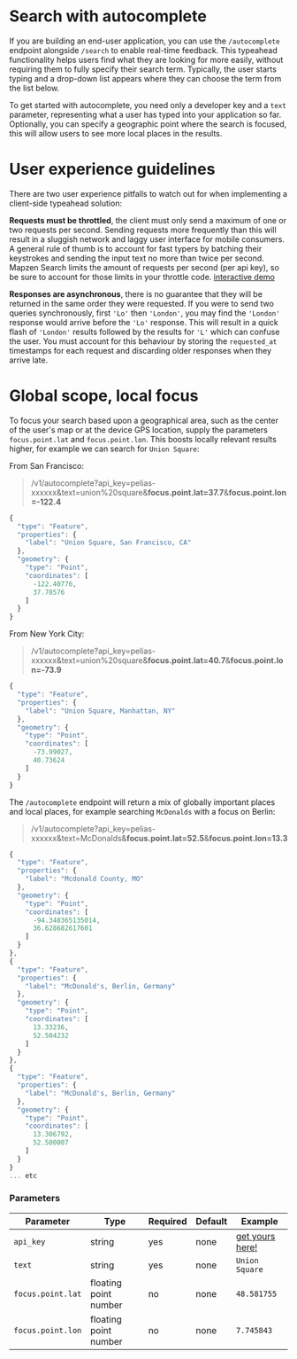 # Search with autocomplete

If you are building an end-user application, you can use the `/autocomplete` endpoint alongside `/search` to enable real-time feedback. This typeahead functionality helps users find what they are looking for more easily, without requiring them to fully specify their search term. Typically, the user starts typing and a drop-down list appears where they can choose the term from the list below.

To get started with autocomplete, you need only a developer key and a `text` parameter, representing what a user has typed into your application so far. Optionally, you can specify a geographic point where the search is focused, this will allow users to see more local places in the results.

# User experience guidelines

There are two user experience pitfalls to watch out for when implementing a client-side typeahead solution:

**Requests must be throttled**, the client must only send a maximum of one or two requests per second. Sending requests more frequently than this will result in a sluggish network and laggy user interface for mobile consumers. A general rule of thumb is to account for fast typers by batching their keystrokes and sending the input text no more than twice per second. Mapzen Search limits the amount of requests per second (per api key), so be sure to account for those limits in your throttle code. [interactive demo](http://jsfiddle.net/missinglink/19e2r2we/)

**Responses are asynchronous**, there is no guarantee that they will be returned in the same order they were requested. If you were to send two queries synchronously, first `'Lo'` then `'London'`, you may find the `'London'` response would arrive before the `'Lo'` response. This will result in a quick flash of `'London'` results followed by the results for `'L'` which can confuse the user. You must account for this behaviour by storing the `requested_at` timestamps for each request and discarding older responses when they arrive late.

# Global scope, local focus

To focus your search based upon a geographical area, such as the center of the user's map or at the device GPS location, supply the parameters `focus.point.lat` and `focus.point.lon`. This boosts locally relevant results higher, for example we can search for `Union Square`:

From San Francisco:

> /v1/autocomplete?api_key=pelias-xxxxxx&text=union%20square&**focus.point.lat=37.7**&**focus.point.lon=-122.4**

```javascript
{
  "type": "Feature",
  "properties": {
    "label": "Union Square, San Francisco, CA"
  },
  "geometry": {
    "type": "Point",
    "coordinates": [
      -122.40776,
      37.78576
    ]
  }
}
```

From New York City:

> /v1/autocomplete?api_key=pelias-xxxxxx&text=union%20square&**focus.point.lat=40.7**&**focus.point.lon=-73.9**
```javascript
{
  "type": "Feature",
  "properties": {
    "label": "Union Square, Manhattan, NY"
  },
  "geometry": {
    "type": "Point",
    "coordinates": [
      -73.99027,
      40.73624
    ]
  }
}
```

The `/autocomplete` endpoint will return a mix of globally important places and local places, for example searching `McDonalds` with a focus on Berlin:

> /v1/autocomplete?api_key=pelias-xxxxxx&text=McDonalds&**focus.point.lat=52.5**&**focus.point.lon=13.3**
```javascript
{
  "type": "Feature",
  "properties": {
    "label": "Mcdonald County, MO"
  },
  "geometry": {
    "type": "Point",
    "coordinates": [
      -94.348365135014,
      36.628682617601
    ]
  }
},
{
  "type": "Feature",
  "properties": {
    "label": "McDonald's, Berlin, Germany"
  },
  "geometry": {
    "type": "Point",
    "coordinates": [
      13.33236,
      52.504232
    ]
  }
},
{
  "type": "Feature",
  "properties": {
    "label": "McDonald's, Berlin, Germany"
  },
  "geometry": {
    "type": "Point",
    "coordinates": [
      13.306792,
      52.500007
    ]
  }
}
... etc
```

### Parameters

Parameter | Type | Required | Default | Example
--- | --- | --- | --- | ---
`api_key` | string | yes | none | [get yours here!](https://mapzen.com/developers)
`text` | string | yes | none | `Union Square`
`focus.point.lat` | floating point number | no | none | `48.581755`
`focus.point.lon` | floating point number | no | none | `7.745843`

